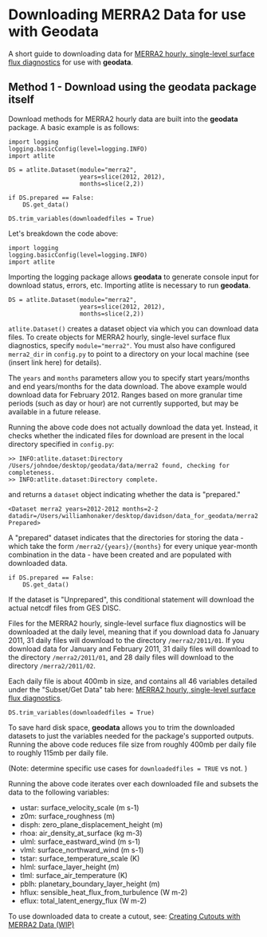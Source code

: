 # Downloading MERRA2 Data for use with Geodata

A short guide to downloading data for [MERRA2 hourly, single-level surface flux diagnostics](https://disc.gsfc.nasa.gov/datasets/M2T1NXFLX_5.12.4/summary) for use with **geodata**.

## Method 1 - Download using the geodata package itself

Download methods for MERRA2 hourly data are built into the **geodata** package.  A basic example is as follows:

```
import logging
logging.basicConfig(level=logging.INFO)
import atlite

DS = atlite.Dataset(module="merra2",
					years=slice(2012, 2012),
					months=slice(2,2))

if DS.prepared == False:
	DS.get_data()

DS.trim_variables(downloadedfiles = True)
```

Let's breakdown the code above:

```
import logging
logging.basicConfig(level=logging.INFO)
import atlite
```
Importing the logging package allows **geodata** to generate console input for download status, errors, etc.
Importing atlite is necessary to run **geodata**.

```
DS = atlite.Dataset(module="merra2",
					years=slice(2012, 2012),
					months=slice(2,2))
```

`atlite.Dataset()` creates a dataset object via which you can download data files.  To create objects for MERRA2 hourly, single-level surface flux diagnostics, specify `module="merra2"`.  You must also have configured `merra2_dir` in `config.py` to point to a directory on your local machine (see (insert link here) for details).

The `years` and `months` parameters allow you to specify start years/months and end years/months for the data download.  The above example would download data for February 2012.  Ranges based on more granular time periods (such as day or hour) are not currently supported, but may be available in a future release.

Running the above code does not actually download the data yet.  Instead, it checks whether the indicated files for download are present in the local directory specified in `config.py`:

```
>> INFO:atlite.dataset:Directory /Users/johndoe/desktop/geodata/data/merra2 found, checking for completeness.
>> INFO:atlite.dataset:Directory complete.
```

and returns a `dataset` object indicating whether the data is "prepared."

```
<Dataset merra2 years=2012-2012 months=2-2 datadir=/Users/williamhonaker/desktop/davidson/data_for_geodata/merra2 Prepared>
```

A "prepared" dataset indicates that the directories for storing the data - which take the form `/merra2/{years}/{months}` for every unique year-month combination in the data - have been created and are populated with downloaded data.  

```
if DS.prepared == False:
	DS.get_data()
```
If the dataset is "Unprepared", this conditional statement will download the actual netcdf files from GES DISC.

Files for the MERRA2 hourly, single-level surface flux diagnostics will be downloaded at the daily level, meaning that if you download data fo January 2011, 31 daily files will download to the directory `/merra2/2011/01`.  If you download data for January and February 2011, 31 daily files will download to the directory `/merra2/2011/01`, and 28 daily files will download to the directory `/merra2/2011/02`.

Each daily file is about 400mb in size, and contains all 46 variables detailed under the "Subset/Get Data" tab here: [MERRA2 hourly, single-level surface flux diagnostics](https://disc.gsfc.nasa.gov/datasets/M2T1NXFLX_5.12.4/summary).


```
DS.trim_variables(downloadedfiles = True)
```
To save hard disk space, **geodata** allows you to trim the downloaded datasets to just the variables needed for the package's supported outputs. Running the above code reduces file size from roughly 400mb per daily file to roughly 115mb per daily file.

(Note: determine specific use cases for `downloadedfiles = TRUE` vs not. )

Running the above code iterates over each downloaded file and subsets the data to the following variables:

* ustar: surface_velocity_scale (m s-1)
* z0m: surface_roughness (m)
* disph: zero_plane_displacement_height (m)
* rhoa: air_density_at_surface (kg m-3)
* ulml: surface_eastward_wind (m s-1)
* vlml: surface_northward_wind (m s-1)
* tstar: surface_temperature_scale (K)
* hlml: surface_layer_height (m)
* tlml: surface_air_temperature (K)
* pblh: planetary_boundary_layer_height (m)
* hflux: sensible_heat_flux_from_turbulence (W m-2)
* eflux: total_latent_energy_flux (W m-2)


To use downloaded data to create a cutout, see: [Creating Cutouts with MERRA2 Data (WIP)](https://github.com/east-winds/geodata/blob/master/doc/merra2_createcutout.md)
